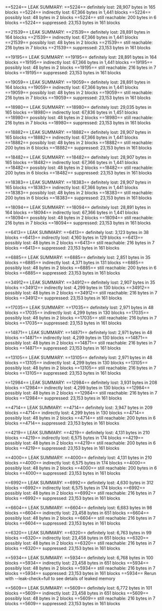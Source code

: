==5224== LEAK SUMMARY:
==5224== definitely lost: 28,907 bytes in 165 blocks
==5224== indirectly lost: 67,366 bytes in 1,441 blocks
==5224== possibly lost: 48 bytes in 2 blocks
==5224== still reachable: 200 bytes in 6 blocks
==5224== suppressed: 23,153 bytes in 161 blocks

==21539== LEAK SUMMARY:
==21539== definitely lost: 28,891 bytes in 164 blocks
==21539== indirectly lost: 67,366 bytes in 1,441 blocks
==21539== possibly lost: 48 bytes in 2 blocks
==21539== still reachable: 216 bytes in 7 blocks
==21539== suppressed: 23,153 bytes in 161 blocks

==19195== LEAK SUMMARY:
==19195== definitely lost: 28,891 bytes in 164 blocks
==19195== indirectly lost: 67,366 bytes in 1,441 blocks
==19195== possibly lost: 48 bytes in 2 blocks
==19195== still reachable: 216 bytes in 7 blocks
==19195== suppressed: 23,153 bytes in 161 blocks

==19059== LEAK SUMMARY:
==19059== definitely lost: 28,891 bytes in 164 blocks
==19059== indirectly lost: 67,366 bytes in 1,441 blocks
==19059== possibly lost: 48 bytes in 2 blocks
==19059== still reachable: 216 bytes in 7 blocks
==19059== suppressed: 23,153 bytes in 161 blocks

==18980== LEAK SUMMARY:
==18980== definitely lost: 29,035 bytes in 165 blocks
==18980== indirectly lost: 67,836 bytes in 1,451 blocks
==18980== possibly lost: 48 bytes in 2 blocks
==18980== still reachable: 216 bytes in 7 blocks
==18980== suppressed: 23,153 bytes in 161 blocks

==18882== LEAK SUMMARY:
==18882== definitely lost: 28,907 bytes in 165 blocks
==18882== indirectly lost: 67,366 bytes in 1,441 blocks
==18882== possibly lost: 48 bytes in 2 blocks
==18882== still reachable: 200 bytes in 6 blocks
==18882== suppressed: 23,153 bytes in 161 blocks

==18482== LEAK SUMMARY:
==18482== definitely lost: 28,907 bytes in 165 blocks
==18482== indirectly lost: 67,366 bytes in 1,441 blocks
==18482== possibly lost: 48 bytes in 2 blocks
==18482== still reachable: 200 bytes in 6 blocks
==18482== suppressed: 23,153 bytes in 161 blocks

==18383== LEAK SUMMARY:
==18383== definitely lost: 28,907 bytes in 165 blocks
==18383== indirectly lost: 67,366 bytes in 1,441 blocks
==18383== possibly lost: 48 bytes in 2 blocks
==18383== still reachable: 200 bytes in 6 blocks
==18383== suppressed: 23,153 bytes in 161 blocks

==18094== LEAK SUMMARY:
==18094== definitely lost: 28,891 bytes in 164 blocks
==18094== indirectly lost: 67,366 bytes in 1,441 blocks
==18094== possibly lost: 48 bytes in 2 blocks
==18094== still reachable: 216 bytes in 7 blocks
==18094== suppressed: 23,153 bytes in 161 blocks

==6413== LEAK SUMMARY:
==6413== definitely lost: 3,123 bytes in 38 blocks
==6413== indirectly lost: 4,160 bytes in 129 blocks
==6413== possibly lost: 48 bytes in 2 blocks
==6413== still reachable: 216 bytes in 7 blocks
==6413== suppressed: 23,153 bytes in 161 blocks

==6885== LEAK SUMMARY:
==6885== definitely lost: 2,851 bytes in 35 blocks
==6885== indirectly lost: 4,371 bytes in 131 blocks
==6885== possibly lost: 48 bytes in 2 blocks
==6885== still reachable: 200 bytes in 6 blocks
==6885== suppressed: 23,153 bytes in 161 blocks

==34912== LEAK SUMMARY:
==34912== definitely lost: 2,907 bytes in 35 blocks
==34912== indirectly lost: 4,299 bytes in 130 blocks
==34912== possibly lost: 48 bytes in 2 blocks
==34912== still reachable: 216 bytes in 7 blocks
==34912== suppressed: 23,153 bytes in 161 blocks

==17035== LEAK SUMMARY:
==17035== definitely lost: 2,971 bytes in 48 blocks
==17035== indirectly lost: 4,299 bytes in 130 blocks
==17035== possibly lost: 48 bytes in 2 blocks
==17035== still reachable: 216 bytes in 7 blocks
==17035== suppressed: 23,153 bytes in 161 blocks

==14871== LEAK SUMMARY:
==14871== definitely lost: 2,971 bytes in 48 blocks
==14871== indirectly lost: 4,299 bytes in 130 blocks
==14871== possibly lost: 48 bytes in 2 blocks
==14871== still reachable: 216 bytes in 7 blocks
==14871== suppressed: 23,153 bytes in 161 blocks

==13105== LEAK SUMMARY:
==13105== definitely lost: 2,971 bytes in 48 blocks
==13105== indirectly lost: 4,299 bytes in 130 blocks
==13105== possibly lost: 48 bytes in 2 blocks
==13105== still reachable: 216 bytes in 7 blocks
==13105== suppressed: 23,153 bytes in 161 blocks

==12984== LEAK SUMMARY:
==12984== definitely lost: 3,931 bytes in 208 blocks
==12984== indirectly lost: 4,299 bytes in 130 blocks
==12984== possibly lost: 48 bytes in 2 blocks
==12984== still reachable: 216 bytes in 7 blocks
==12984== suppressed: 23,153 bytes in 161 blocks

==4714== LEAK SUMMARY:
==4714== definitely lost: 3,947 bytes in 209 blocks
==4714== indirectly lost: 4,299 bytes in 130 blocks
==4714== possibly lost: 48 bytes in 2 blocks
==4714== still reachable: 200 bytes in 6 blocks
==4714== suppressed: 23,153 bytes in 161 blocks

==4219== LEAK SUMMARY:
==4219== definitely lost: 4,131 bytes in 210 blocks
==4219== indirectly lost: 6,575 bytes in 174 blocks
==4219== possibly lost: 48 bytes in 2 blocks
==4219== still reachable: 200 bytes in 6 blocks
==4219== suppressed: 23,153 bytes in 161 blocks

==4000== LEAK SUMMARY:
==4000== definitely lost: 4,131 bytes in 210 blocks
==4000== indirectly lost: 6,575 bytes in 174 blocks
==4000== possibly lost: 48 bytes in 2 blocks
==4000== still reachable: 200 bytes in 6 blocks
==4000== suppressed: 23,153 bytes in 161 blocks

==6992== LEAK SUMMARY:
==6992== definitely lost: 4,630 bytes in 312 blocks
==6992== indirectly lost: 6,575 bytes in 174 blocks
==6992== possibly lost: 48 bytes in 2 blocks
==6992== still reachable: 216 bytes in 7 blocks
==6992== suppressed: 23,153 bytes in 161 blocks

==6604== LEAK SUMMARY:
==6604== definitely lost: 6,683 bytes in 98 blocks
==6604== indirectly lost: 23,458 bytes in 651 blocks
==6604== possibly lost: 48 bytes in 2 blocks
==6604== still reachable: 216 bytes in 7 blocks
==6604== suppressed: 23,153 bytes in 161 blocks

==6320== LEAK SUMMARY:
==6320== definitely lost: 6,763 bytes in 99 blocks
==6320== indirectly lost: 23,458 bytes in 651 blocks
==6320== possibly lost: 48 bytes in 2 blocks
==6320== still reachable: 216 bytes in 7 blocks
==6320== suppressed: 23,153 bytes in 161 blocks

==5934== LEAK SUMMARY:
==5934== definitely lost: 6,768 bytes in 100 blocks
==5934== indirectly lost: 23,458 bytes in 651 blocks
==5934== possibly lost: 48 bytes in 2 blocks
==5934== still reachable: 216 bytes in 7 blocks
==5934== suppressed: 23,153 bytes in 161 blocks
==5934== Rerun with --leak-check=full to see details of leaked memory

==5609== LEAK SUMMARY:
==5609== definitely lost: 6,772 bytes in 101 blocks
==5609== indirectly lost: 23,458 bytes in 651 blocks
==5609== possibly lost: 48 bytes in 2 blocks
==5609== still reachable: 216 bytes in 7 blocks
==5609== suppressed: 23,153 bytes in 161 blocks
